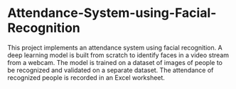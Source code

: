 # Attendance-System-using-Facial-Recognition
This project implements an attendance system using facial recognition. A deep learning model is built from scratch to identify faces in a video stream from a webcam. The model is trained on a dataset of images of people to be recognized and validated on a separate dataset. The attendance of recognized people is recorded in an Excel worksheet. 

